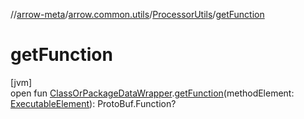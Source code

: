 //[arrow-meta](../../../index.md)/[arrow.common.utils](../index.md)/[ProcessorUtils](index.md)/[getFunction](get-function.md)

# getFunction

[jvm]\
open fun [ClassOrPackageDataWrapper](../-class-or-package-data-wrapper/index.md).[getFunction](get-function.md)(methodElement: [ExecutableElement](https://docs.oracle.com/javase/8/docs/api/javax/lang/model/element/ExecutableElement.html)): ProtoBuf.Function?
